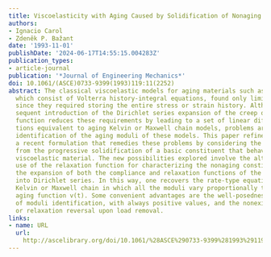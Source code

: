 ```yaml
---
title: Viscoelasticity with Aging Caused by Solidification of Nonaging Constituent
authors:
- Ignacio Carol
- Zdeněk P. Bažant
date: '1993-11-01'
publishDate: '2024-06-17T14:55:15.004283Z'
publication_types:
- article-journal
publication: '*Journal of Engineering Mechanics*'
doi: 10.1061/(ASCE)0733-9399(1993)119:11(2252)
abstract: The classical viscoelastic models for aging materials such as concrete,
  which consist of Volterra history-integral equations, found only limited applications
  since they required storing the entire stress or strain history. Although the sub-
  sequent introduction of the Dirichlet series expansion of the creep or relaxation
  function reduces these requirements by leading to a set of linear differential equa-
  tions equivalent to aging Kelvin or Maxwell chain models, problems arose in the
  identification of the aging moduli of these models. This paper refines and extends
  a recent formulation that remedies these problems by considering the aging to result
  from the progressive solidification of a basic constituent that behaves as a nonaging
  viscoelastic material. The new possibilities explored involve the alter- native
  use of the relaxation function for characterizing the nonaging constituent, and
  the expansion of both the compliance and relaxation functions of the constituent
  into Dirichlet series. In this way, one recovers the rate-type equations of an aging
  Kelvin or Maxwell chain in which all the moduli vary proportionally to a single
  aging function v(t). Some convenient advantages are the well-posedness of the problem
  of moduli identification, with always positive values, and the nonexistence of creep
  or relaxation reversal upon load removal.
links:
- name: URL
  url: 
    http://ascelibrary.org/doi/10.1061/%28ASCE%290733-9399%281993%29119%3A11%282252%29
---
```

